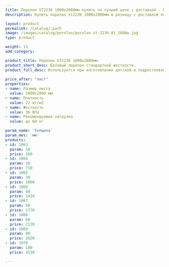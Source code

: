```yaml
---
title: Поролон ST2236 1000х2000мм купить по лучшей цене с доставкой - Поролоныч
description: Купить поролон st2236 1000х2000мм в розницу с доставкой по Москве в интернет-магазине Поролоныча.

layout: product
permalink: /catalog/:path
image: /images/catalog/porolon/porolon-st-2236-01_1600w.jpg
type: product

weight: 13
add_category: 

product_title: Поролон ST2236 1000х2000мм
product_short_desc: Базовый поролон стандартной жесткости.
product_full_desc: Используется при изготовлении детской и подростковой мебели, подушек, подлокотников, спинок.
        
price_after: "лист"
properties:
- name: Размер листа
  value: 1000х2000 мм
- name: Плотность
  value: 22 кг/м3
- name: Жесткость
  value: 36 КПа
- name: Рекомендуемая нагрузка
  value: до 60 кг

param_name: 'Толщина'
param_mes: 'мм'
products:
- id: 1063
  param: 10
  price: 360
- id: 1064
  param: 20
  price: 710
- id: 1065
  param: 30
  price: 1060
- id: 1066
  param: 40
  price: 1410
- id: 1067
  param: 50
  price: 1770
- id: 1068
  param: 60
  price: 2120
- id: 1069
  param: 80
  price: 2820
- id: 1070
  param: 100
  price: 3530

---
```

